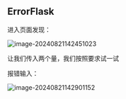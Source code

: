 ## ErrorFlask

进入页面发现：

![image-20240821142451023](C:/Users/lenovo/Desktop/%E7%B4%A0%E6%9D%90%E5%BA%93/%E7%B4%A0%E6%9D%90/image-20240821142451023.png)

让我们传入两个量，我们按照要求试一试

报错输入：

![image-20240821142901152](https://gitee.com/bx33661/image/raw/master/path/image-20240821142901152.png)